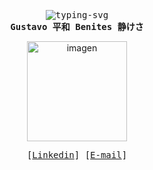 <div align="justify">

  <p align="center">
    <samp>
      <br>
      <img
        src="https://readme-typing-svg.demolab.com?font=Iosevka&duration=4500&pause=2&color=FBD6FF&center=true&vCenter=true&width=435&lines=Hi+there!;I'm+S4v!0r%2C+a+student.;I+like+Linux+and+minimalistic+code.;By+the+way%2C+I+adore+cats."
        alt="typing-svg">
      <br>
      <b>
        Gustavo 平和 Benites 静けさ
      </b>
    </samp>
  </p>
  <p align="right"></p>

  <p align="center">
    <img src="https://i.ibb.co/80wDVgH/pixil-frame-0-6.png" alt="imagen" width="160">
  </p>
  <p align="center">
    <samp>
      [<a href="https://www.linkedin.com/in/egusbepe/">Linkedin</a>]
      [<a href="mailto:gbp17@outlook.com">E-mail</a>]
    </samp>
  </p>
</div>

